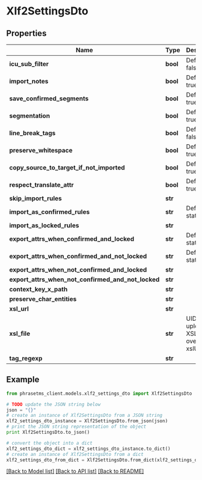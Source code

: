 # Xlf2SettingsDto

## Properties

| Name                                               | Type     | Description                                | Notes      |
| -------------------------------------------------- | -------- | ------------------------------------------ | ---------- |
| **icu_sub_filter**                                 | **bool** | Default: false                             | [optional] |
| **import_notes**                                   | **bool** | Default: true                              | [optional] |
| **save_confirmed_segments**                        | **bool** | Default: true                              | [optional] |
| **segmentation**                                   | **bool** | Default: true                              | [optional] |
| **line_break_tags**                                | **bool** | Default: false                             | [optional] |
| **preserve_whitespace**                            | **bool** | Default: true                              | [optional] |
| **copy_source_to_target_if_not_imported**          | **bool** | Default: true                              | [optional] |
| **respect_translate_attr**                         | **bool** | Default: true                              | [optional] |
| **skip_import_rules**                              | **str**  |                                            | [optional] |
| **import_as_confirmed_rules**                      | **str**  | Default: state&#x3D;final                  | [optional] |
| **import_as_locked_rules**                         | **str**  |                                            | [optional] |
| **export_attrs_when_confirmed_and_locked**         | **str**  | Default: state&#x3D;final                  | [optional] |
| **export_attrs_when_confirmed_and_not_locked**     | **str**  | Default: state&#x3D;final                  | [optional] |
| **export_attrs_when_not_confirmed_and_locked**     | **str**  |                                            | [optional] |
| **export_attrs_when_not_confirmed_and_not_locked** | **str**  |                                            | [optional] |
| **context_key_x_path**                             | **str**  |                                            | [optional] |
| **preserve_char_entities**                         | **str**  |                                            | [optional] |
| **xsl_url**                                        | **str**  |                                            | [optional] |
| **xsl_file**                                       | **str**  | UID of uploaded XSL file, overrides xslUrl | [optional] |
| **tag_regexp**                                     | **str**  |                                            | [optional] |

## Example

```python
from phrasetms_client.models.xlf2_settings_dto import Xlf2SettingsDto

# TODO update the JSON string below
json = "{}"
# create an instance of Xlf2SettingsDto from a JSON string
xlf2_settings_dto_instance = Xlf2SettingsDto.from_json(json)
# print the JSON string representation of the object
print Xlf2SettingsDto.to_json()

# convert the object into a dict
xlf2_settings_dto_dict = xlf2_settings_dto_instance.to_dict()
# create an instance of Xlf2SettingsDto from a dict
xlf2_settings_dto_from_dict = Xlf2SettingsDto.from_dict(xlf2_settings_dto_dict)
```

[[Back to Model list]](../README.md#documentation-for-models) [[Back to API list]](../README.md#documentation-for-api-endpoints) [[Back to README]](../README.md)
